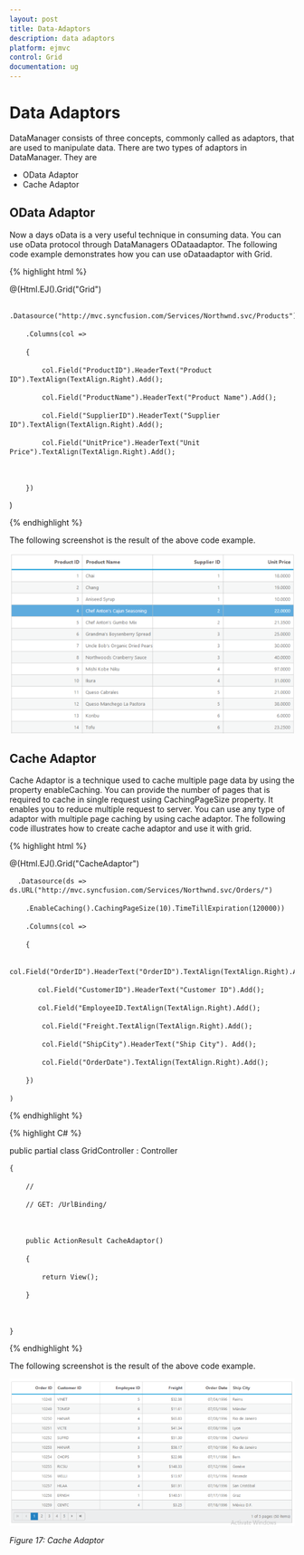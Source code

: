 ```yaml
---
layout: post
title: Data-Adaptors
description: data adaptors
platform: ejmvc
control: Grid
documentation: ug
---
```


# Data Adaptors

DataManager consists of three concepts, commonly called as adaptors, that are used to manipulate data. There are two types of adaptors in DataManager. They are

* OData Adaptor
* Cache Adaptor
## OData Adaptor


Now a days oData is a very useful technique in consuming data. You can use oData protocol through DataManagers ODataadaptor. The following code example demonstrates how you can use oDataadaptor with Grid.





{% highlight html %}


@(Html.EJ().Grid<object>("Grid")

        .Datasource("http://mvc.syncfusion.com/Services/Northwnd.svc/Products")

        .Columns(col =>

        {

            col.Field("ProductID").HeaderText("Product ID").TextAlign(TextAlign.Right).Add();

            col.Field("ProductName").HeaderText("Product Name").Add();

            col.Field("SupplierID").HeaderText("Supplier ID").TextAlign(TextAlign.Right).Add();

            col.Field("UnitPrice").HeaderText("Unit Price").TextAlign(TextAlign.Right).Add();



        })

 )


{% endhighlight %}


The following screenshot is the result of the above code example.



![](Data-Adaptors_images/Data-Adaptors_img1.png)





## Cache Adaptor

Cache Adaptor is a technique used to cache multiple page data by using the property enableCaching. You can provide the number of pages that is required to cache in single request using CachingPageSize property. It enables you to reduce multiple request to server. You can use any type of adaptor with multiple page caching by using cache adaptor. The following code illustrates how to create cache adaptor and use it with grid.




{% highlight html %}



  @(Html.EJ().Grid<OrdersView>("CacheAdaptor")

      .Datasource(ds =>         ds.URL("http://mvc.syncfusion.com/Services/Northwnd.svc/Orders/")

        .EnableCaching().CachingPageSize(10).TimeTillExpiration(120000))

        .Columns(col =>

        {

           col.Field("OrderID").HeaderText("OrderID").TextAlign(TextAlign.Right).Add();

           col.Field("CustomerID").HeaderText("Customer ID").Add();

           col.Field("EmployeeID.TextAlign(TextAlign.Right).Add();

            col.Field("Freight.TextAlign(TextAlign.Right).Add();

            col.Field("ShipCity").HeaderText("Ship City"). Add();

            col.Field("OrderDate").TextAlign(TextAlign.Right).Add();

        })

    )


{% endhighlight %}



{% highlight C# %}


public partial class GridController : Controller

    {

        //

        // GET: /UrlBinding/



        public ActionResult CacheAdaptor()

        {

            return View();

        }



    }


{% endhighlight %}


The following screenshot is the result of the above code example.



![C:/Users/ApoorvahR/Desktop/1.png](Data-Adaptors_images/Data-Adaptors_img2.png)



_Figure 17: Cache Adaptor_

